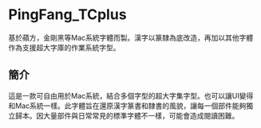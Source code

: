 # PingFang_TCplus
基於蘋方，金剛黑等Mac系統字體而製。漢字以篆隸為底改造，再加以其他字體作為支援超大字庫的作業系統字型。

## 簡介
這是一款可自由用於Mac系統，結合多個字型的超大字集字型。也可以讓UI變得和Mac系統一樣。此字體旨在還原漢字篆書和隸書的風貌，讓每一個部件能夠獨立歸本。因大量部件與日常常見的標準字體不一樣，可能會造成閱讀困難。
